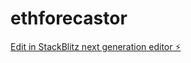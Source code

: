 # ethforecastor

[Edit in StackBlitz next generation editor ⚡️](https://stackblitz.com/~/github.com/Chicvoyage/ethforecastor)